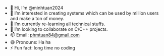 - 👋 Hi, I’m @minhtuan2024
- 👀 I’m interested in creating systems which can be used by million users and make a ton of money.
- 🌱 I’m currently re-learning all technical stuffs.
- 💞️ I’m looking to collaborate on C/C++ projects.
- 📫 Email: phmtuan84@gmail.com
- 😄 Pronouns: Ha ha
- ⚡ Fun fact: long time no coding

<!---
minhtuan2024/minhtuan2024 is a ✨ special ✨ repository because its `README.md` (this file) appears on your GitHub profile.
You can click the Preview link to take a look at your changes.
--->
